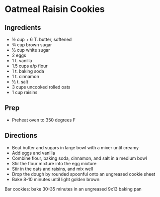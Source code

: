 # Oatmeal Raisin Cookies

## Ingredients

- ½ cup + 6 T. butter, softened
- ¾ cup brown sugar
- ½ cup white sugar
- 2 eggs
- 1 t. vanilla
- 1.5 cups a/p flour
- 1 t. baking soda
- 1 t. cinnamon
- ½ t. salt
- 3 cups uncooked rolled oats
- 1 cup raisins

## Prep

- Preheat oven to 350 degrees F

## Directions

- Beat butter and sugars in large bowl with a mixer until creamy
- Add eggs and vanilla
- Combine flour, baking soda, cinnamon, and salt in a medium bowl
- Stir the flour mixture into the egg mixture
- Stir in the oats and raisins, and mix well
- Drop the dough by rounded spoonful onto an ungreased cookie sheet
- Bake 8-10 minutes until light golden brown

Bar cookies: bake 30-35 minutes in an ungreased 9x13 baking pan
